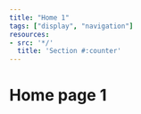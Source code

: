 ```yaml
---
title: "Home 1"
tags: ["display", "navigation"]
resources:
- src: '*/'
  title: 'Section #:counter'
---
```


# Home page 1
